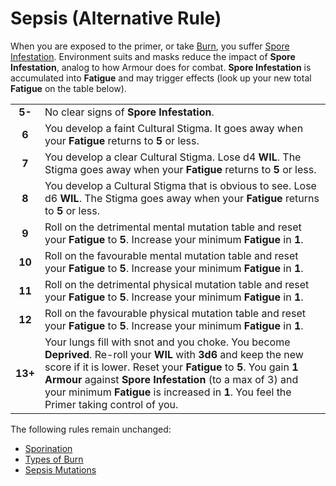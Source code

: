 # Sepsis (Alternative Rule)

When you are exposed to the primer, or take [Burn](https://degenesis.com/world/stories/apocalyptics/burn-baby-burn), you suffer [Spore Infestation](https://degenesis.com/world/stories/pollen/sepsis).
Environment suits and masks reduce the impact of **Spore Infestation**, analog to how Armour does for combat.
**Spore Infestation** is accumulated into **Fatigue** and may trigger effects (look up your new total **Fatigue** on the table below).

|         |                                                                                                                                                                                                                                                                                                                                                |
| :-----: | ---------------------------------------------------------------------------------------------------------------------------------------------------------------------------------------------------------------------------------------------------------------------------------------------------------------------------------------------- |
| **5-**  | No clear signs of **Spore Infestation**.                                                                                                                                                                                                                                                                                                       |
|  **6**  | You develop a faint Cultural Stigma. It goes away when your **Fatigue** returns to **5** or less.                                                                                                                                                                                                                                              |
|  **7**  | You develop a clear Cultural Stigma. Lose d4 **WIL**. The Stigma goes away when your **Fatigue** returns to **5** or less.                                                                                                                                                                                                                     |
|  **8**  | You develop a Cultural Stigma that is obvious to see. Lose d6 **WIL**. The Stigma goes away when your **Fatigue** returns to **5** or less.                                                                                                                                                                                                    |
|  **9**  | Roll on the detrimental mental mutation table and reset your **Fatigue** to **5**. Increase your minimum **Fatigue** in **1**.                                                                                                                                                                                                                 |
| **10**  | Roll on the favourable mental mutation table and reset your **Fatigue** to **5**. Increase your minimum **Fatigue** in **1**.<br>                                                                                                                                                                                                              |
| **11**  | Roll on the detrimental physical mutation table and reset your **Fatigue** to **5**. Increase your minimum **Fatigue** in **1**.<br>                                                                                                                                                                                                           |
| **12**  | Roll on the favourable physical mutation table and reset your **Fatigue** to **5**. Increase your minimum **Fatigue** in **1**.<br>                                                                                                                                                                                                            |
| **13+** | Your lungs fill with snot and you choke. You become **Deprived**. Re-roll your **WIL** with **3d6** and keep the new score if it is lower. Reset your **Fatigue** to **5**. You gain **1 Armour** against **Spore Infestation** (to a max of 3) and your minimum **Fatigue** is increased in **1**. You feel the Primer taking control of you. |

The following rules remain unchanged:

- [Sporination](#sporination)
- [Types of Burn](#types-of-burn)
- [Sepsis Mutations](#sepsis-mutations)
